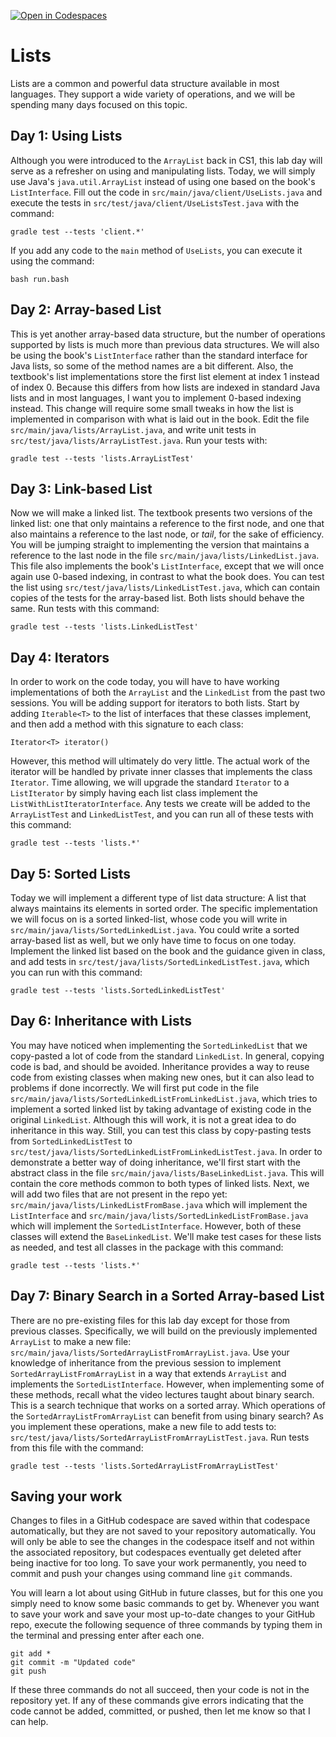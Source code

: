 [![Open in Codespaces](https://classroom.github.com/assets/launch-codespace-7f7980b617ed060a017424585567c406b6ee15c891e84e1186181d67ecf80aa0.svg)](https://classroom.github.com/open-in-codespaces?assignment_repo_id=14256739)
# Lists

Lists are a common and powerful data structure available in most languages. They support a wide variety of operations, and we will be spending many days focused on this topic.

## Day 1: Using Lists

Although you were introduced to the `ArrayList` back in CS1, this lab day will serve as a refresher on using and manipulating lists. Today, we will simply use Java's `java.util.ArrayList` instead of using one based on the book's `ListInterface`. Fill out the code in `src/main/java/client/UseLists.java` and execute the tests in `src/test/java/client/UseListsTest.java` with the command:
```
gradle test --tests 'client.*'
```
If you add any code to the `main` method of `UseLists`, you can execute it using the command:
```
bash run.bash
```

## Day 2: Array-based List

This is yet another array-based data structure, but the number of operations supported by lists is much more than previous data structures. We will also be using the book's `ListInterface` rather than the standard interface for Java lists, so some of the method names are a bit different. Also, the textbook's list implementations store the first list element at index 1 instead of index 0. Because this differs from how lists are indexed in standard Java lists and in most languages, I want you to implement 0-based indexing instead. This change will require some small tweaks in how the list is implemented in comparison with what is laid out in the book. Edit the file `src/main/java/lists/ArrayList.java`, and write unit tests in `src/test/java/lists/ArrayListTest.java`. Run your tests with:
```
gradle test --tests 'lists.ArrayListTest'
```

## Day 3: Link-based List

Now we will make a linked list. The textbook presents two versions of the linked list: one that only maintains a reference to the first node, and one that also maintains a reference to the last node, or *tail*, for the sake of efficiency. You will be jumping straight to implementing the version that maintains a reference to the last node in the file `src/main/java/lists/LinkedList.java`. This file also implements the book's `ListInterface`, except that we will once again use 0-based indexing, in contrast to what the book does. You can test the list using `src/test/java/lists/LinkedListTest.java`, which can contain copies of the tests for the array-based list. Both lists should behave the same. Run tests with this command:
```
gradle test --tests 'lists.LinkedListTest'
```

## Day 4: Iterators

In order to work on the code today, you will have to have working implementations of both the `ArrayList` and the `LinkedList` from the past two sessions. You will be adding support for iterators to both lists. Start by adding `Iterable<T>` to the list of interfaces that these classes implement, and then add a method with this signature to each class:
```
Iterator<T> iterator()
```
However, this method will ultimately do very little. The actual work of the iterator will be handled by private inner classes that implements the class `Iterator`. Time allowing, we will upgrade the standard `Iterator` to a `ListIterator` by simply having each list class implement the `ListWithListIteratorInterface`. Any tests we create will be added to the `ArrayListTest` and `LinkedListTest`, and you can run all of these tests with this command:
```
gradle test --tests 'lists.*'
```

## Day 5: Sorted Lists

Today we will implement a different type of list data structure: A list that always maintains its elements in sorted order. The specific implementation we will focus on is a sorted linked-list, whose code you will write in `src/main/java/lists/SortedLinkedList.java`. You could write a sorted array-based list as well, but we only have time to focus on one today. Implement the linked list based on the book and the guidance given in class, and add tests in `src/test/java/lists/SortedLinkedListTest.java`, which you can run with this command:
```
gradle test --tests 'lists.SortedLinkedListTest'
```

## Day 6: Inheritance with Lists

You may have noticed when implementing the `SortedLinkedList` that we copy-pasted a lot of code from the standard `LinkedList`. In general, copying code is bad, and should be avoided. Inheritance provides a way to reuse code from existing classes when making new ones, but it can also lead to problems if done incorrectly. We will first put code in the file `src/main/java/lists/SortedLinkedListFromLinkedList.java`, which tries to implement a sorted linked list by taking advantage of existing code in the original `LinkedList`. Although this will work, it is not a great idea to do inheritance in this way. Still, you can test this class by copy-pasting tests from `SortedLinkedListTest` to `src/test/java/lists/SortedLinkedListFromLinkedListTest.java`. In order to demonstrate a better way of doing inheritance, we'll first start with the abstract class in the file `src/main/java/lists/BaseLinkedList.java`. This will contain the core methods common to both types of linked lists. Next, we will add two files that are not present in the repo yet: `src/main/java/lists/LinkedListFromBase.java` which will implement the `ListInterface` and `src/main/java/lists/SortedLinkedListFromBase.java` which will implement the `SortedListInterface`. However, both of these classes will extend the `BaseLinkedList`. We'll make test cases for these lists as needed, and test all classes in the package with this command:
```
gradle test --tests 'lists.*'
```

## Day 7: Binary Search in a Sorted Array-based List

There are no pre-existing files for this lab day except for those from previous classes. Specifically, we will build on the previously implemented `ArrayList` to make a new file: `src/main/java/lists/SortedArrayListFromArrayList.java`. Use your knowledge of inheritance from the previous session to implement `SortedArrayListFromArrayList` in a way that extends `ArrayList` and implements the `SortedListInterface`. However, when implementing some of these methods, recall what the video lectures taught about binary search. This is a search technique that works on a sorted array. Which operations of the `SortedArrayListFromArrayList` can benefit from using binary search? As you implement these operations, make a new file to add tests to: `src/test/java/lists/SortedArrayListFromArrayListTest.java`. Run tests from this file with the command:
```
gradle test --tests 'lists.SortedArrayListFromArrayListTest'
```

## Saving your work

Changes to files in a GitHub codespace are saved within that codespace automatically, but they are not saved to your repository automatically. You will only be able to see the changes in the codespace itself and not within the associated repository, but codespaces eventually get deleted after being inactive for too long. To save your work permanently, you need to commit and push your changes using command line `git` commands. 

You will learn a lot about using GitHub in future classes, but for this one you simply need to know some basic commands to get by. Whenever you want to save your work and save your most up-to-date changes to your GitHub repo, execute the following sequence of three commands by typing them in the terminal and pressing enter after each one.

```
git add *
git commit -m "Updated code"
git push
```

If these three commands do not all succeed, then your code is not in the repository yet. If any of these commands give errors indicating that the code cannot be added, committed, or pushed, then let me know so that I can help.
